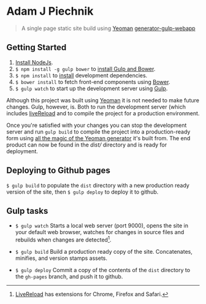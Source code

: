 Adam J Piechnik
===============

> A single page static site build using [Yeoman](http://yeoman.io/) [generator-gulp-webapp](https://github.com/yeoman/generator-gulp-webapp)

Getting Started
---------------

1. [Install NodeJs](http://nodejs.org/).
2. `$ npm install -g gulp bower` to [install Gulp and Bower](http://www.nitinh.com/2013/05/getting-started-with-grunt-bower/).
3. `$ npm install` to [install](https://npmjs.org/doc/install.html) development dependencies.
4. `$ bower install` to fetch front-end components using [Bower](http://bower.io/).
5. `$ gulp watch` to start up the development server using [Gulp](http://gulpjs.com/).

Although this project was built using [Yeoman](http://yeoman.io/) it is not needed to make future changes. Gulp, however, is. Both to run the development server (which includes [liveReload](https://github.com/intesso/connect-livereload) and to compile the project for a production environment.

Once you're satisfied with your changes you can stop the development server and run `gulp build` to compile the project into a production-ready form using [all the magic of the Yeoman generator](http://yeoman.io/whyyeoman.html) it's built from. The end product can now be found in the *dist/* directory and is ready for deployment.

Deploying to Github pages
-------------------------

`$ gulp build` to populate the `dist` directory with a new production ready version of the site, then `$ gulp deploy` to deploy it to github.

Gulp tasks
-----------

 * `$ gulp watch`
   Starts a local web server (port 9000), opens the site in your default web browser, watches for changes in source files and rebuilds when changes are detected[^1].

 * `$ gulp build`
   Build a production ready copy of the site. Concatenates, minifies, and version stamps assets.

 * `$ gulp deploy`
   Commit a copy of the contents of the `dist` directory to the `gh-pages` branch, and push it to github.

[^1]: [LiveReload](http://livereload.com/) has extensions for Chrome, Firefox and Safari.
